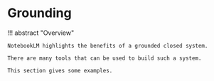 # Grounding


!!! abstract "Overview"

    NotebookLM highlights the benefits of a grounded closed system.

    There are many tools that can be used to build such a system.

    This section gives some examples.